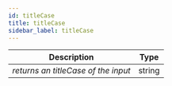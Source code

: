 ```yaml
---
id: titleCase
title: titleCase
sidebar_label: titleCase
---
```


|             Description             |  Type  |
| :---------------------------------: | :----: |
| _returns an titleCase of the input_ | string |